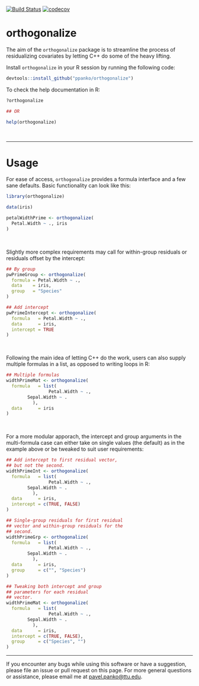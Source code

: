 [![Build Status](https://travis-ci.org/ppanko/PcAux.svg?branch=master)](https://travis-ci.org/ppanko/PcAux)
[![codecov](https://codecov.io/gh/ppanko/orthogonalize/branch/master/graph/badge.svg)](https://codecov.io/gh/ppanko/orthogonalize)
# orthogonalize

The aim of the `orthogonalize` package is to streamline the process of residualizing covariates by letting C++ do some of the heavy lifting. 

Install `orthogonalize` in your R session by running the following code:

```R
devtools::install_github("ppanko/orthogonalize")
```

To check the help documentation in R:

```R
?orthogonalize

## OR

help(orthogonalize)
```

&nbsp;

---

# Usage

For ease of access, `orthogonalize` provides a formula interface and a
few sane defaults. Basic functionality can look like this: 

```R
library(orthogonalize)

data(iris)

petalWidthPrime <- orthogonalize(
  Petal.Width ~ ., iris 
)
```

&nbsp;

Slightly more complex requirements may call for within-group residuals 
or residuals offset by the intercept: 

```R
## By group 
pwPrimeGroup <- orthogonalize(
  formula = Petal.Width ~ ., 
  data    = iris,
  group   = "Species"
)

## Add intercept
pwPrimeIntercept <- orthogonalize(
  formula   = Petal.Width ~ ., 
  data      = iris,
  intercept = TRUE
)
```

&nbsp;

Following the main idea of letting C++ do the work, users can also 
supply multiple formulas in a list, as opposed to writing loops in R: 

```R
## Multiple formulas
widthPrimeMat <- orthogonalize(
  formula   = list(
                Petal.Width ~ ., 
		Sepal.Width ~ . 
	      ),
  data      = iris
)
```

&nbsp;

For a more modular apporach, the intercept and group arguments in the
multi-formula case can either take on single values (the default) as in 
the example above or be tweaked to suit user requirements:

```R
## Add intercept to first residual vector, 
## but not the second.
widthPrimeInt <- orthogonalize(
  formula   = list(
                Petal.Width ~ ., 
		Sepal.Width ~ . 
	      ),
  data      = iris,
  intercept = c(TRUE, FALSE)
)

## Single-group residuals for first residual
## vector and within-group residuals for the
## second. 
widthPrimeGrp <- orthogonalize(
  formula   = list(
                Petal.Width ~ ., 
		Sepal.Width ~ . 
	      ),
  data      = iris,
  group     = c("", "Species")
)

## Tweaking both intercept and group 
## parameters for each residual 
## vector.
widthPrimeMat <- orthogonalize(
  formula   = list(
                Petal.Width ~ ., 
		Sepal.Width ~ . 
	      ),
  data      = iris,
  intercept = c(TRUE, FALSE),
  group     = c("Species", "")
)
```

---

If you encounter any bugs while using this software or have a
suggestion, please file an issue or pull request on this page. 
For more general questions or assistance, please email me at 
pavel.panko@ttu.edu. 
